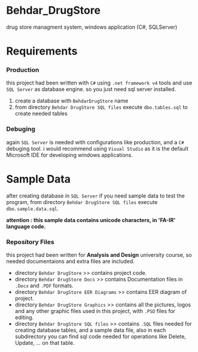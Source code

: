 # Behdar_DrugStore
drug store managment system, windows application (C#, SQLServer) 

# Requirements
### Production
this project had been written with `C#` using `.net framework v4` tools and use `SQL Server` as database engine. so you just need sql server installed.
1. create a database with `BehdarDrugStore` name
2. from directory `Behdar DrugStore SQL files` execute `dbo.tables.sql` to create needed tables

### Debuging
again `SQL Server` is needed with configurations like production, and a `C#` debuging tool. i would recommend using `Visual Studio` as it is the default Microsoft IDE for developing windows applications.

# Sample Data
after creating database in `SQL Server` if you need sample data to test the program, from directory `Behdar DrugStore SQL files` execute `dbo.sample.data.sql`.

__attention : this sample data contains unicode characters, in 'FA-IR' language code.__

### Repository Files
this project had been written for __Analysis and Design__ university course, so needed documentaions and extra files are included.
* directory `Behdar DrugStore` >> contains project code.
* directory `Behdar DrugStore Docs` >> contains Documentation files in `.Docx` and `.PDF` formats.
* directory `Behdar DrugStore EER Diagrams` >> contains EER diagram of project.
* directory `Behdar DrugStore Graphics` >> contains all the pictures, logos and any other graphic files used in this project, with `.PSD` files for editing.
* directory `Behdar DrugStore SQL files` >> contains `.SQL` files needed for creating database tables, and a sample data file, also in each subdirectory you can find sql code needed for operations like Delete, Update, ... on that table.
